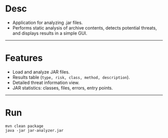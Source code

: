 # Desc
* Application for analyzing .jar files.
* Performs static analysis of archive contents, detects potential threats, and displays results in a simple GUI.
  
---

# Features
* Load and analyze JAR files.
* Results table (`type, risk, class, method, description`).
* Detailed threat information view.
* JAR statistics: classes, files, errors, entry points.
  
---

# Run
```
mvn clean package
java -jar jar-analyzer.jar
```
